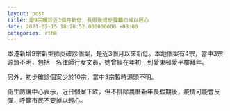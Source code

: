 ```yaml
---
layout: post
title: 增9宗確診近3個月新低　長假後或反彈籲勿掉以輕心
date: 2021-02-15 18:28:52.000000000 +08:00
categories: rthk
---
```


本港新增9宗新型肺炎確診個案，是近3個月以來新低。本地個案有4宗，當中3宗源頭不明，包括一名律師行女文員，她曾經在年初一到愛東邨愛平樓拜年。

另外，初步確診個案少於10宗，當中3宗暫時源頭不明。

衞生防護中心表示，近日個案下跌，但不排除農曆新年長假期後，疫情可能會反彈，呼籲市民不要掉以輕心。
